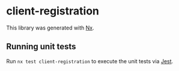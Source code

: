 # client-registration

This library was generated with [Nx](https://nx.dev).

## Running unit tests

Run `nx test client-registration` to execute the unit tests via [Jest](https://jestjs.io).
